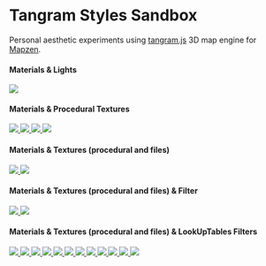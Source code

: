 # Tangram Styles Sandbox

Personal aesthetic experiments using [tangram.js](https://github.com/tangrams/tangram) 3D map engine for [Mapzen](https://mapzen.com/).

#### Materials & Lights
[ ![](styles/specular-dust.png) ](http://tangrams.github.io/tangram-sandbox/tangram.html?styles/specular-dust)

#### Materials & Procedural Textures
[ ![](styles/patterns.png) ](http://tangrams.github.io/tangram-sandbox/tangram.html?styles/patterns)
[ ![](styles/lego.png) ](http://tangrams.github.io/tangram-sandbox/tangram.html?styles/lego#19/40.70533/-74.00975)
[ ![](styles/tron.png) ](http://tangrams.github.io/tangram-sandbox/tangram.html?styles/tron)
[ ![](styles/matrix.png) ](http://tangrams.github.io/tangram-sandbox/tangram.html?styles/matrix)

#### Materials & Textures (procedural and files)
[ ![](styles/nursery.png) ](http://tangrams.github.io/tangram-sandbox/tangram.html?styles/nursery)
[ ![](styles/sandbox.png) ](http://tangrams.github.io/tangram-sandbox/tangram.html?styles/sandbox)

#### Materials & Textures (procedural and files) & Filter
[ ![](styles/crosshatch.png) ](http://tangrams.github.io/tangram-sandbox/tangram.html?styles/crosshatch)
[ ![](styles/sandbox-hsb.png) ](http://tangrams.github.io/tangram-sandbox/tangram.html?styles/sandbox-hsb)

#### Materials & Textures (procedural and files) & LookUpTables Filters
[ ![](styles/sandbox-brannan.png) ](http://tangrams.github.io/tangram-sandbox/tangram.html?styles/sandbox-brannan)
[ ![](styles/sandbox-earlybird.png) ](http://tangrams.github.io/tangram-sandbox/tangram.html?styles/sandbox-earlybird)
[ ![](styles/sandbox-gotham.png) ](http://tangrams.github.io/tangram-sandbox/tangram.html?styles/sandbox-gotham)
[ ![](styles/sandbox-hefe.png) ](http://tangrams.github.io/tangram-sandbox/tangram.html?styles/sandbox-hefe)
[ ![](styles/sandbox-inkwell.png) ](http://tangrams.github.io/tangram-sandbox/tangram.html?styles/sandbox-inkwell)
[ ![](styles/sandbox-lomofi.png) ](http://tangrams.github.io/tangram-sandbox/tangram.html?styles/sandbox-lomofi)
[ ![](styles/sandbox-lordkelvin.png) ](http://tangrams.github.io/tangram-sandbox/tangram.html?styles/sandbox-lordkelvin)
[ ![](styles/sandbox-nashville.png) ](http://tangrams.github.io/tangram-sandbox/tangram.html?styles/sandbox-nashville)
[ ![](styles/sandbox-Sutro.png) ](http://tangrams.github.io/tangram-sandbox/tangram.html?styles/sandbox-Sutro)
[ ![](styles/sandbox-Toaster.png) ](http://tangrams.github.io/tangram-sandbox/tangram.html?styles/sandbox-Toaster)
[ ![](styles/sandbox-Walden.png) ](http://tangrams.github.io/tangram-sandbox/tangram.html?styles/sandbox-Walden)
[ ![](styles/sandbox-xPro.png) ](http://tangrams.github.io/tangram-sandbox/tangram.html?styles/sandbox-xPro)
